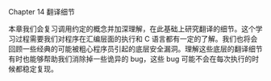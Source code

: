 Chapter 14 翻译细节

本章我们会复习调用约定的概念并加深理解，在此基础上研究翻译的细节。这个学习过程需要我们对程序在汇编层面的执行和 C 语言都有一定的了解。我们也将会回顾一些经典的可能被粗心程序员引起的底层安全漏洞。理解这些底层的翻译细节有时也能够帮助我们消除掉一些诡异的 bug，这些 bug 可能不会在每次执行的时候都稳定复现。

